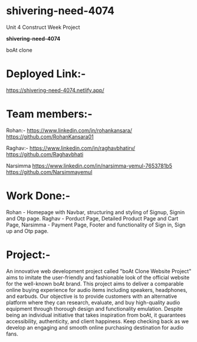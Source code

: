 # shivering-need-4074
Unit 4 Construct Week Project

**shivering-need-4074**

boAt clone

# Deployed Link:-
https://shivering-need-4074.netlify.app/

# Team members:-
Rohan:-
https://www.linkedin.com/in/rohankansara/
https://github.com/RohanKansara01

Raghav:-
https://www.linkedin.com/in/raghavbhatirv/
https://github.com/Raghavbhati

Narsimma
https://www.linkedin.com/in/narsimma-yemul-7653781b5
https://github.com/Narsimmayemul

# Work Done:-
Rohan - Homepage with Navbar, structuring and styling of Signup, Signin and Otp page.
Raghav - Porduct Page, Detailed Product Page and Cart Page,
Narsimma - Payment Page, Footer and functionality of Sign in, Sign up and Otp page.

# Project:-
An innovative web development project called "boAt Clone Website Project" aims to imitate the user-friendly and fashionable look of the official website for the well-known boAt brand. This project aims to deliver a comparable online buying experience for audio items including speakers, headphones, and earbuds. Our objective is to provide customers with an alternative platform where they can research, evaluate, and buy high-quality audio equipment through thorough design and functionality emulation. Despite being an individual initiative that takes inspiration from boAt, it guarantees accessibility, authenticity, and client happiness. Keep checking back as we develop an engaging and smooth online purchasing destination for audio fans.

